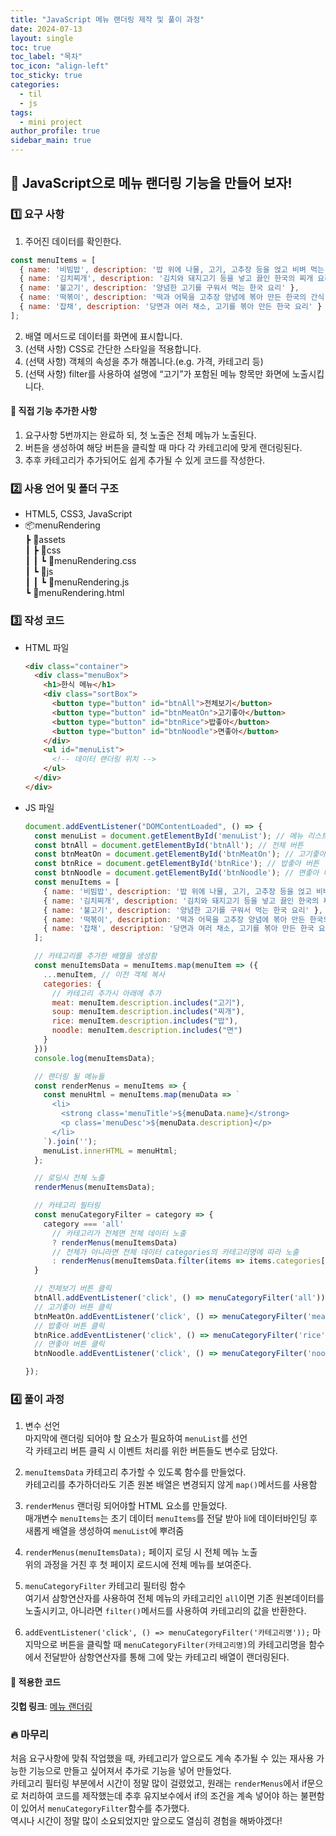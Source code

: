 ```yaml
---
title: "JavaScript 메뉴 랜더링 제작 및 풀이 과정"
date: 2024-07-13
layout: single
toc: true
toc_label: "목차"
toc_icon: "align-left"
toc_sticky: true
categories:
  - til
  - js
tags:
  - mini project
author_profile: true
sidebar_main: true
---
```


## :ledger: JavaScript으로 메뉴 랜더링 기능을 만들어 보자!

### :one: 요구 사항
1. 주어진 데이터를 확인한다.<br/>
  ```javascript
  const menuItems = [
    { name: '비빔밥', description: '밥 위에 나물, 고기, 고추장 등을 얹고 비벼 먹는 한국 요리' },
    { name: '김치찌개', description: '김치와 돼지고기 등을 넣고 끓인 한국의 찌개 요리' },
    { name: '불고기', description: '양념한 고기를 구워서 먹는 한국 요리' },
    { name: '떡볶이', description: '떡과 어묵을 고추장 양념에 볶아 만든 한국의 간식' },
    { name: '잡채', description: '당면과 여러 채소, 고기를 볶아 만든 한국 요리' }
  ];
  ```
2. 배열 메서드로 데이터를 화면에 표시합니다.
3. (선택 사항) CSS로 간단한 스타일을 적용합니다.
4. (선택 사항) 객체의 속성을 추가 해봅니다.(e.g. 가격, 카테고리 등)
5. (선택 사항) filter를 사용하여 설명에 “고기”가 포함된 메뉴 항목만 화면에 노출시킵니다.

#### :pushpin: 직접 기능 추가한 사항
1. 요구사항 5번까지는 완료하 되, 첫 노출은 전체 메뉴가 노출된다.
2. 버튼을 생성하여 해당 버튼을 클릭할 때 마다 각 카테고리에 맞게 랜더링된다.
3. 추후 카테고리가 추가되어도 쉽게 추가될 수 있게 코드를 작성한다.

### :two: 사용 언어 및 폴더 구조
- HTML5, CSS3, JavaScript
- 📦menuRendering<br/>
 ┣ 📂assets<br/>
 ┃ ┣ 📂css<br/>
 ┃ ┃ ┗ 📜menuRendering.css<br/>
 ┃ ┗ 📂js<br/>
 ┃ ┃ ┗ 📜menuRendering.js<br/>
 ┗ 📜menuRendering.html

### :three: 작성 코드
- HTML 파일

  ```html
  <div class="container">
    <div class="menuBox">
      <h1>한식 메뉴</h1>
      <div class="sortBox">
        <button type="button" id="btnAll">전체보기</button>
        <button type="button" id="btnMeatOn">고기좋아</button>
        <button type="button" id="btnRice">밥좋아</button>
        <button type="button" id="btnNoodle">면좋아</button>
      </div>
      <ul id="menuList">
        <!-- 데이터 랜더링 위치 -->
      </ul>
    </div>
  </div>
  ```

- JS 파일
  
  ``` javascript
  document.addEventListener("DOMContentLoaded", () => {
    const menuList = document.getElementById('menuList'); // 메뉴 리스트
    const btnAll = document.getElementById('btnAll'); // 전체 버튼
    const btnMeatOn = document.getElementById('btnMeatOn'); // 고기좋아 버튼
    const btnRice = document.getElementById('btnRice'); // 밥좋아 버튼
    const btnNoodle = document.getElementById('btnNoodle'); // 면좋아 버튼
    const menuItems = [
      { name: '비빔밥', description: '밥 위에 나물, 고기, 고추장 등을 얹고 비벼 먹는 한국 요리' },
      { name: '김치찌개', description: '김치와 돼지고기 등을 넣고 끓인 한국의 찌개 요리' },
      { name: '불고기', description: '양념한 고기를 구워서 먹는 한국 요리' },
      { name: '떡볶이', description: '떡과 어묵을 고추장 양념에 볶아 만든 한국의 간식' },
      { name: '잡채', description: '당면과 여러 채소, 고기를 볶아 만든 한국 요리' }
    ];
  
    // 카테고리를 추가한 배열을 생성함
    const menuItemsData = menuItems.map(menuItem => ({
      ...menuItem, // 이전 객체 복사    
      categories: {
        // 카테고리 추가시 아래에 추가
        meat: menuItem.description.includes("고기"),
        soup: menuItem.description.includes("찌개"),
        rice: menuItem.description.includes("밥"),
        noodle: menuItem.description.includes("면")
      }
    }))
    console.log(menuItemsData);
  
    // 랜더링 될 메뉴들
    const renderMenus = menuItems => {
      const menuHtml = menuItems.map(menuData => `
        <li>
          <strong class='menuTitle'>${menuData.name}</strong>
          <p class='menuDesc'>${menuData.description}</p>
        </li>
      `).join('');
      menuList.innerHTML = menuHtml;
    };
  
    // 로딩시 전체 노출
    renderMenus(menuItemsData);
  
    // 카테고리 필터링
    const menuCategoryFilter = category => {
      category === 'all'
        // 카테고리가 전체면 전체 데이터 노출
        ? renderMenus(menuItemsData)
        // 전체가 아니라면 전체 데이터 categories의 카테고리명에 따라 노출
        : renderMenus(menuItemsData.filter(items => items.categories[category]));
    }
  
    // 전체보기 버튼 클릭
    btnAll.addEventListener('click', () => menuCategoryFilter('all'));
    // 고기좋아 버튼 클릭
    btnMeatOn.addEventListener('click', () => menuCategoryFilter('meat'));
    // 밥좋아 버튼 클릭
    btnRice.addEventListener('click', () => menuCategoryFilter('rice'));
    // 면좋아 버튼 클릭
    btnNoodle.addEventListener('click', () => menuCategoryFilter('noodle'));
  
  });
  ```

### :four: 풀이 과정
1. 변수 선언<br/>
마지막에 랜더링 되어야 할 요소가 필요하여 `menuList`를 선언<br/>
각 카테고리 버튼 클릭 시 이벤트 처리를 위한 버튼들도 변수로 담았다.

2. `menuItemsData` 카테고리 추가할 수 있도록 함수를 만들었다.<br/>
카테고리를 추가하더라도 기존 원본 배열은 변경되지 않게 `map()`메서드를 사용함

3. `renderMenus` 랜더링 되어야할 HTML 요소를 만들었다. <br/>
매개변수 `menuItems`는 초기 데이터 `menuItems`를 전달 받아 li에 데이터바인딩 후 새롭게 배열을 생성하여 `menuList`에 뿌려줌

4. `renderMenus(menuItemsData);` 페이지 로딩 시 전체 메뉴 노출<br/>
위의 과정을 거친 후 첫 페이지 로드시에 전체 메뉴를 보여준다.

5. `menuCategoryFilter` 카테고리 필터링 함수<br/>
여기서 삼항연산자를 사용하여 전체 메뉴의 카테고리인 `all`이면 기존 원본데이터를 노출시키고, 아니라면 `filter()`메서드를 사용하여 카테고리의 값을 반환한다.

6. `addEventListener('click', () => menuCategoryFilter('카테고리명'));`
마지막으로 버튼을 클릭할 때 `menuCategoryFilter(카테고리명)`의 카테고리명을 함수에서 전달받아 삼항연산자를 통해 그에 맞는 카테고리 배열이 랜더링된다.


#### :pushpin: 적용한 코드
**깃헙 링크**: [메뉴 랜더링](https://github.com/rarrit/TIL/tree/main/Project/menuRendering)

### :fire: 마무리
처음 요구사항에 맞춰 작업했을 때, 카테고리가 앞으로도 계속 추가될 수 있는 재사용 가능한 기능으로 만들고 싶어져서 추가로 기능을 넣어 만들었다.<br/>
카테고리 필터링 부분에서 시간이 정말 많이 걸렸었고, 원래는 `renderMenus`에서 if문으로 처리하여 코드를 제작했는데 추후 유지보수에서 if의 조건을 계속 넣어야 하는 불편함이 있어서 `menuCategoryFilter`함수를 추가했다.<br/>
역시나 시간이 정말 많이 소요되었지만 앞으로도 열심히 경험을 해봐야겠다!

